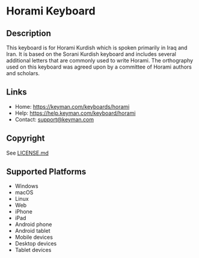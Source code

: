Horami Keyboard
===============

Description
-----------
This keyboard is for Horami Kurdish which is spoken primarily in Iraq and Iran. It is based on the Sorani Kurdish keyboard and includes several additional letters that are commonly used to write Horami. The orthography used on this keyboard was agreed upon by a committee of Horami authors and scholars.

Links
-----
 * Home:     <https://keyman.com/keyboards/horami>
 * Help:     <https://help.keyman.com/keyboard/horami>
 * Contact:  <support@keyman.com>
 
Copyright
---------
See [LICENSE.md](LICENSE.md)

Supported Platforms
-------------------
 * Windows
 * macOS
 * Linux
 * Web
 * iPhone
 * iPad
 * Android phone
 * Android tablet
 * Mobile devices
 * Desktop devices
 * Tablet devices

